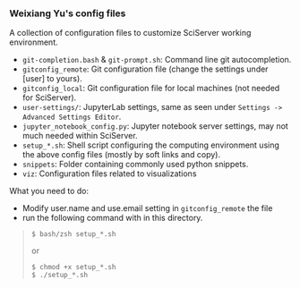 ### Weixiang Yu's config files

A collection of configuration files to customize SciServer working environment.

- `git-completion.bash` & `git-prompt.sh`: Command line git autocompletion.
- `gitconfig_remote`: Git configuration file (change the settings under [user] to yours).
- `gitconfig_local`: Git configuration file for local machines (not needed for SciServer).
- `user-settings/`: JupyterLab settings, same as seen under `Settings -> Advanced Settings Editor`.
- `jupyter_notebook_config.py`: Jupyter notebook server settings, may not much needed within SciServer.
- `setup_*.sh`: Shell script configuring the computing environment using the above config files (mostly by soft links and copy). 
- `snippets`: Folder containing commonly used python snippets. 
- `viz`: Configuration files related to visualizations

What you need to do:

- Modify user.name and use.email setting in `gitconfig_remote` the file
- run the following command with in this directory.
>```
> $ bash/zsh setup_*.sh
>```
> or
>```
> $ chmod +x setup_*.sh
> $ ./setup_*.sh
>```
